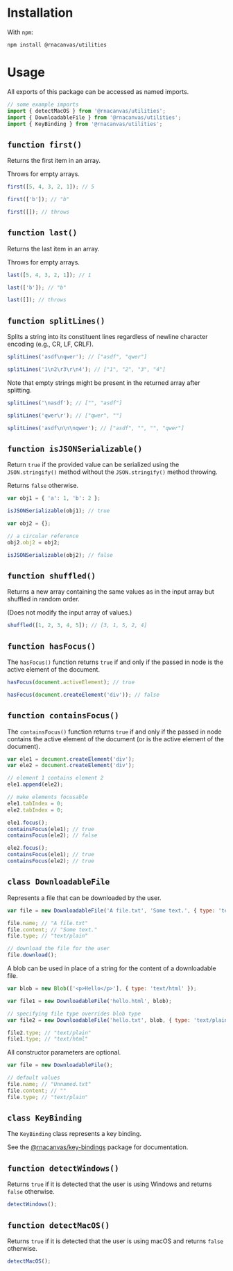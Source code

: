# Installation

With `npm`:

```
npm install @rnacanvas/utilities
```

# Usage

All exports of this package can be accessed as named imports.

```javascript
// some example imports
import { detectMacOS } from '@rnacanvas/utilities';
import { DownloadableFile } from '@rnacanvas/utilities';
import { KeyBinding } from '@rnacanvas/utilities';
```

## `function first()`

Returns the first item in an array.

Throws for empty arrays.

```javascript
first([5, 4, 3, 2, 1]); // 5

first(['b']); // "b"

first([]); // throws
```

## `function last()`

Returns the last item in an array.

Throws for empty arrays.

```javascript
last([5, 4, 3, 2, 1]); // 1

last(['b']); // "b"

last([]); // throws
```

## `function splitLines()`

Splits a string into its constituent lines
regardless of newline character encoding
(e.g., CR, LF, CRLF).

```javascript
splitLines('asdf\nqwer'); // ["asdf", "qwer"]

splitLines('1\n2\r3\r\n4'); // ["1", "2", "3", "4"]
```

Note that empty strings might be present in the returned array
after splitting.

```javascript
splitLines('\nasdf'); // ["", "asdf"]

splitLines('qwer\r'); // ["qwer", ""]

splitLines('asdf\n\n\nqwer'); // ["asdf", "", "", "qwer"]
```

## `function isJSONSerializable()`

Return `true` if the provided value can be serialized
using the `JSON.stringify()` method
without the `JSON.stringify()` method throwing.

Returns `false` otherwise.

```javascript
var obj1 = { 'a': 1, 'b': 2 };

isJSONSerializable(obj1); // true

var obj2 = {};

// a circular reference
obj2.obj2 = obj2;

isJSONSerializable(obj2); // false
```

## `function shuffled()`

Returns a new array containing the same values as in the input array
but shuffled in random order.

(Does not modify the input array of values.)

```javascript
shuffled([1, 2, 3, 4, 5]); // [3, 1, 5, 2, 4]
```

## `function hasFocus()`

The `hasFocus()` function returns `true` if and only if
the passed in node is the active element of the document.

```javascript
hasFocus(document.activeElement); // true

hasFocus(document.createElement('div')); // false
```

## `function containsFocus()`

The `containsFocus()` function returns `true` if and only if
the passed in node contains the active element of the document
(or is the active element of the document).

```javascript
var ele1 = document.createElement('div');
var ele2 = document.createElement('div');

// element 1 contains element 2
ele1.append(ele2);

// make elements focusable
ele1.tabIndex = 0;
ele2.tabIndex = 0;

ele1.focus();
containsFocus(ele1); // true
containsFocus(ele2); // false

ele2.focus();
containsFocus(ele1); // true
containsFocus(ele2); // true
```

## `class DownloadableFile`

Represents a file that can be downloaded by the user.

```javascript
var file = new DownloadableFile('A file.txt', 'Some text.', { type: 'text/plain' });

file.name; // "A file.txt"
file.content; // "Some text."
file.type; // "text/plain"

// download the file for the user
file.download();
```

A blob can be used in place of a string
for the content of a downloadable file.

```javascript
var blob = new Blob(['<p>Hello</p>'], { type: 'text/html' });

var file1 = new DownloadableFile('hello.html', blob);

// specifying file type overrides blob type
var file2 = new DownloadableFile('hello.txt', blob, { type: 'text/plain' });

file2.type; // "text/plain"
file1.type; // "text/html"
```

All constructor parameters are optional.

```javascript
var file = new DownloadableFile();

// default values
file.name; // "Unnamed.txt"
file.content; // ""
file.type; // "text/plain"
```

## `class KeyBinding`

The `KeyBinding` class represents a key binding.

See the [@rnacanvas/key-bindings](https://pzhaojohnson.github.io/rnacanvas.key-bindings/) package for documentation.

## `function detectWindows()`

Returns `true` if it is detected that the user is using Windows
and returns `false` otherwise.

```javascript
detectWindows();
```

## `function detectMacOS()`

Returns `true` if it is detected that the user is using macOS
and returns `false` otherwise.

```javascript
detectMacOS();
```
